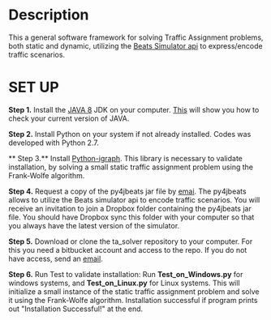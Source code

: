 # Description #
This a general software framework for solving Traffic Assignment problems, both static and dynamic, utilizing the [Beats Simulator api](https://bitbucket.org/gcgomes/beats-tools) to express/encode traffic scenarios. 

# SET UP #

**Step 1.** Install the [JAVA 8](http://www.oracle.com/technetwork/java/javase/downloads/index.html) JDK on your computer.
[This](https://www.java.com/en/download/help/version_manual.xml) will show you how to check your current version of JAVA.

**Step 2.** Install Python on your system if not already installed. Codes was developed with Python 2.7.

** Step 3.** Install [Python-igraph](http://igraph.org/python/#pyinstall). This library is necessary to validate installation, by solving a small static traffic assignment problem using the Frank-Wolfe algorithm.

**Step 4.** Request a copy of the py4jbeats jar file by [emai](mailto:gomes@me.berkeley.edu). The py4jbeats allows to utilize the Beats simulator api to encode traffic scenarios. You will receive an invitation to join a Dropbox folder containing the py4jbeats jar file. You should have Dropbox sync this folder with your computer so that you always have the latest version of the simulator. 

**Step 5.** Download or clone the ta_solver repository to your computer. For this you need a bitbucket account and access to the repo. If you do not have access, send an [email](mailto:gomes@me.berkeley.edu).

**Step 6.** Run Test to validate installation:
Run **Test_on_Windows.py** for windows systems, and **Test_on_Linux.py** for Linux systems. This will initialize a small instance of the static traffic assignment problem and solve it using the Frank-Wolfe algorithm. Installation successful if program prints out "Installation Successful!" at the end.